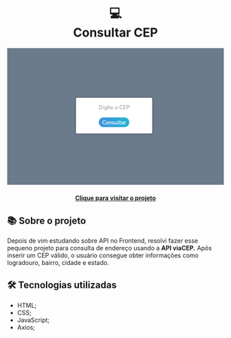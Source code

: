 <h1 align="center">
  💻<br>Consultar CEP
</h1>

<div align="center">
  <img src="./assets/images/project-view.png" alt="Imagem do projeto Cunsultar CEP">
</div>

<h4 align="center"><a href="https://consultar-cep-phi.vercel.app/">Clique para visitar o projeto</a></h4>

## 📚 Sobre o projeto

Depois de vim estudando sobre API no Frontend, resolvi fazer esse pequeno projeto para consulta de endereço usando a <strong>API viaCEP.</strong> Após inserir um CEP válido, o usuário consegue obter informações como logradouro, bairro, cidade e estado.

## 🛠️ Tecnologias utilizadas

- HTML;
- CSS;
- JavaScript;
- Axios;
